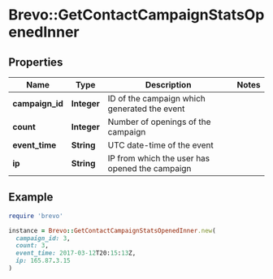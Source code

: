 # Brevo::GetContactCampaignStatsOpenedInner

## Properties

| Name | Type | Description | Notes |
| ---- | ---- | ----------- | ----- |
| **campaign_id** | **Integer** | ID of the campaign which generated the event |  |
| **count** | **Integer** | Number of openings of the campaign |  |
| **event_time** | **String** | UTC date-time of the event |  |
| **ip** | **String** | IP from which the user has opened the campaign |  |

## Example

```ruby
require 'brevo'

instance = Brevo::GetContactCampaignStatsOpenedInner.new(
  campaign_id: 3,
  count: 3,
  event_time: 2017-03-12T20:15:13Z,
  ip: 165.87.3.15
)
```

